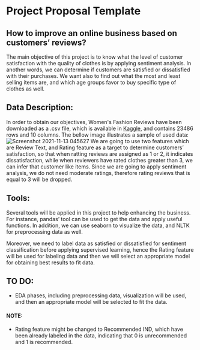 # Project Proposal Template


## How to improve an online business based on customers’ reviews?
 The main objective of this project is to know what the level of customer satisfaction with the quality of clothes is by applying sentiment analysis. In another words, we can determine if customers are satisfied or dissatisfied with their purchases. We want also to find out what the most and least selling items are, and which age groups favor to buy specific type of clothes as well. 

## Data Description:
 In order to obtain our objectives, Women's Fashion Reviews have been downloaded as a .csv file, which is available in [Kaggle](https://www.kaggle.com/nicapotato/womens-ecommerce-clothing-reviews), and contains 23486 rows and 10 columns. 
The bellow image illustrates a sample of used data: 
![Screenshot 2021-11-13 045627](https://user-images.githubusercontent.com/93191265/141646882-2e7717e6-4980-496f-b568-eb83a92124ea.jpg)
 We are going to use two features which are Review Text, and Rating feature as a target to determine customers’ satisfaction, so that when ratting reviews are assigned as 1 or 2, it indicates dissatisfaction, while when reviewers have rated clothes greater than 3, we can infer that customer like items. Since we are going to apply sentiment analysis, we do not need moderate ratings, therefore rating reviews that is equal to 3 will be dropped.

## Tools:
Several tools will be applied in this project to help enhancing the business. For instance, pandas’ tool can be used to get the data and apply useful functions. In addition, we can use seaborn to visualize the data, and NLTK for preprocessing data as well. 

Moreover, we need to label data as satisfied or dissatisfied for sentiment classification before applying supervised learning, hence the Rating feature will be used for labeling data and then we will select an appropriate model for obtaining best results to fit data.

## TO DO:
- EDA phases, including preprocessing data, visualization will be used, and then an appropriate model will be selected to fit the data.
#### NOTE:
- Rating feature might be changed to Recommended IND, which have been already labeled in the data, indicating that 0 is unrecommended and 1 is recommended. 




